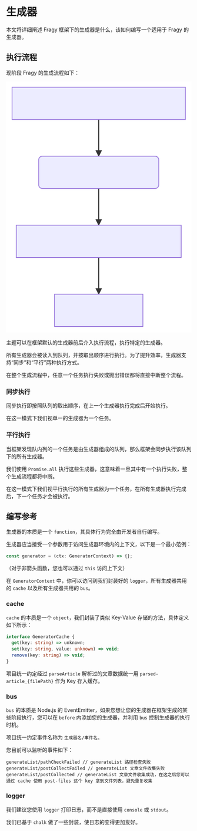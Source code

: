 # 生成器

本文将详细阐述 Fragy 框架下的生成器是什么，该如何编写一个适用于 Fragy 的生成器。

## 执行流程

现阶段 Fragy 的生成流程如下：

![生成流程](https://raw.githubusercontent.com/fragyjs/fragy/main/docs/zh-CN/assets/generate-flow.svg)

主题可以在框架默认的生成器前后介入执行流程，执行特定的生成器。

所有生成器会被读入到队列，并按取出顺序进行执行。为了提升效率，生成器支持“同步”和“平行”两种执行方式。

在整个生成流程中，任意一个任务执行失败或抛出错误都将直接中断整个流程。

### 同步执行

同步执行即按照队列的取出顺序，在上一个生成器执行完成后开始执行。

在这一模式下我们视单一的生成器为一个任务。

### 平行执行

当框架发现队内列的一个任务是由生成器组成的队列，那么框架会同步执行该队列下的所有生成器。

我们使用 `Promise.all` 执行这些生成器，这意味着一旦其中有一个执行失败，整个生成流程都将中断。

在这一模式下我们视平行执行的所有生成器为一个任务，在所有生成器执行完成后，下一个任务才会被执行。

## 编写参考

生成器的本质是一个 `function`，其具体行为完全由开发者自行编写。

生成器应当接受一个参数用于访问生成器环境内的上下文，以下是一个最小范例：

```ts
const generator = (ctx: GeneratorContext) => {};
```

（对于非箭头函数，您也可以通过 `this` 访问上下文）

在 `GeneratorContext` 中，你可以访问到我们封装好的 `logger`，所有生成器共用的 `cache` 以及所有生成器共用的 `bus`。

### cache

`cache` 的本质是一个 `object`，我们封装了类似 Key-Value 存储的方法，具体定义如下所示：

```ts
interface GeneratorCache {
  get(key: string) => unknown;
  set(key: string, value: unknown) => void;
  remove(key: string) => void;
}
```

项目统一约定经过 `parseArticle` 解析过的文章数据统一用 `parsed-article_{filePath}` 作为 Key 存入缓存。

### bus

`bus` 的本质是 Node.js 的 EventEmitter，如果您想让您的生成器在框架生成的某些阶段执行，您可以在 `before` 内添加您的生成器，并利用 `bus` 控制生成器的执行时机。

项目统一约定事件名称为 `生成器名/事件名`。

您目前可以监听的事件如下：

```text
generateList/pathCheckFailed // generateList 路径检查失败
generateList/postCollectFailed // generateList 文章文件收集失败
generateList/postCollected // generateList 文章文件收集成功，在这之后您可以通过 cache 使用 post-files 这个 key 拿到文件列表，避免重复收集
```

### logger

我们建议您使用 `logger` 打印日志，而不是直接使用 `console` 或 `stdout`。

我们已基于 `chalk` 做了一些封装，使日志的变得更加友好。
